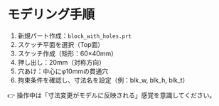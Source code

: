 # モデリング手順

1. 新規パート作成：`block_with_holes.prt`
2. スケッチ平面を選択（Top面）
3. スケッチ作成（矩形：60×40mm）
4. 押し出し：20mm（対称方向）
5. 穴あけ：中心にφ10mmの貫通穴
6. 拘束条件を確認し、寸法名を設定（例：blk_w, blk_h, blk_t）

👉 操作中は「寸法変更がモデルに反映される」感覚を意識してください。
